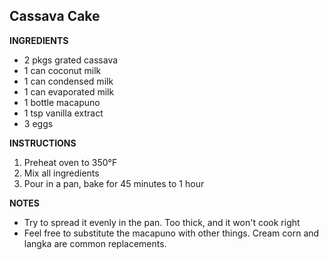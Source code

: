## Cassava Cake

**INGREDIENTS**

- 2 pkgs grated cassava
- 1 can coconut milk
- 1 can condensed milk
- 1 can evaporated milk
- 1 bottle macapuno
- 1 tsp vanilla extract
- 3 eggs

**INSTRUCTIONS**

1. Preheat oven to 350°F
1. Mix all ingredients
1. Pour in a pan, bake for 45 minutes to 1 hour

**NOTES**

- Try to spread it evenly in the pan. Too thick, and it won't cook right
- Feel free to substitute the macapuno with other things. Cream corn and langka are common replacements.
